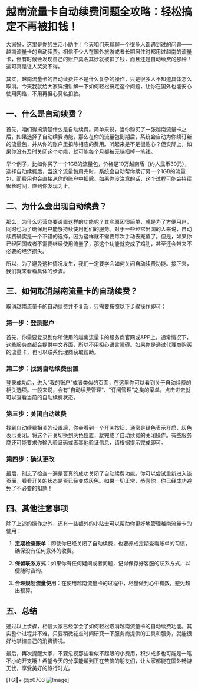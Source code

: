 # 越南流量卡自动续费问题全攻略：轻松搞定不再被扣钱！

大家好，这里是你的生活小助手！今天咱们来聊聊一个很多人都遇到过的问题——越南流量卡的自动续费。相信不少人在国外旅游或者长期居住时都用过越南的流量卡，但有时候会发现自己的账户莫名其妙就被扣了钱，而且还是自动续费的那种！这可真是让人哭笑不得。

其实，越南流量卡的自动续费并不是什么复杂的操作，只是很多人不知道具体怎么取消。今天我就给大家详细讲解一下如何轻松搞定这个问题，让你在国外也能安心使用网络，不用再担心莫名扣款。

## 一、什么是自动续费？

首先，咱们得搞清楚什么是自动续费。简单来说，当你购买了一张越南流量卡之后，如果选择了自动续费功能，那么在你的流量包到期后，系统会自动为你续订新的流量包，并从你的账户里扣除相应的费用。听起来是不是很贴心？但实际上，如果你没有及时关闭这个功能，就可能每个月都被无端扣掉一笔钱。

举个例子，比如你买了一个1GB的流量包，价格是10万越南盾（约人民币30元），选择自动续费后，当这个流量包用完时，系统会自动帮你续订另一个1GB的流量包，而费用也会直接从你的账户中扣除。如果你没注意的话，这个过程可能会持续很长时间，直到你发现为止。

## 二、为什么会出现自动续费？

那么，为什么运营商要设置这样的功能呢？其实原因很简单，就是为了方便用户，同时也为了确保用户能够持续使用他们的服务。对于一些经常出国的人来说，自动续费确实是一个不错的选择，因为这样就不需要每次手动去充值了。但是，如果你已经回国或者不需要继续使用流量了，那这个功能就变成了鸡肋，甚至还会带来不必要的经济损失。

所以，为了避免这种情况发生，我们一定要学会如何关闭自动续费功能。接下来，我们就来看看具体的步骤。

## 三、如何取消越南流量卡的自动续费？

取消越南流量卡的自动续费并不复杂，只需要按照以下步骤操作即可：

### 第一步：登录账户

首先，你需要登录到你所使用的越南流量卡的服务商官网或APP上。通常情况下，这些服务商都会提供中文界面，所以不用担心语言障碍。如果你是通过代理商购买的流量卡，也可以联系代理商获取帮助。

### 第二步：找到自动续费设置

登录成功后，进入“我的账户”或者类似的页面，在这里你可以看到关于自动续费的相关选项。一般来说，会有“自动续费管理”、“订阅管理”之类的菜单，点击进去就可以查看当前的自动续费状态。

### 第三步：关闭自动续费

找到自动续费相关的设置后，你会看到一个开关按钮，通常是绿色表示开启，灰色表示关闭。将这个开关切换到灰色位置，就完成了自动续费的关闭操作。有些服务商还可能要求你输入验证码或者其他验证信息，请根据提示完成即可。

### 第四步：确认更改

最后，别忘了检查一遍是否真的成功关闭了自动续费功能。你可以尝试重新进入该页面，看看开关的状态是否已经变成灰色。如果一切正常，恭喜你，你已经成功避免了不必要的扣款！

## 四、其他注意事项

除了上述的操作之外，还有一些额外的小贴士可以帮助你更好地管理越南流量卡的使用：

1. **定期检查账单**：即使你已经关闭了自动续费，也要养成定期查看账单的习惯，确保没有任何意外的收费。
   
2. **保留联系方式**：如果你有任何疑问或者问题，记得保存好客服的联系方式，以便随时咨询。

3. **合理规划流量使用**：在使用越南流量卡的过程中，尽量做到心中有数，避免超出预算。

## 五、总结

通过以上步骤，相信大家已经学会了如何轻松取消越南流量卡的自动续费功能。其实整个过程并不难，只要稍微花点时间研究一下服务商提供的工具和服务，就能很好地掌控自己的消费情况。

最后，再次提醒大家，不要忽视那些看似不起眼的小费用，积少成多也可能是一笔不小的开支哦！希望今天的分享能帮到正在苦恼的朋友们，让大家都能在国外畅游无忧，享受美好的旅行时光。

[TG💪+ @jx0703 ![Image](https://github.com/user-attachments/assets/dbca1d08-cadb-493c-b0ec-ad6f7a83f270)]